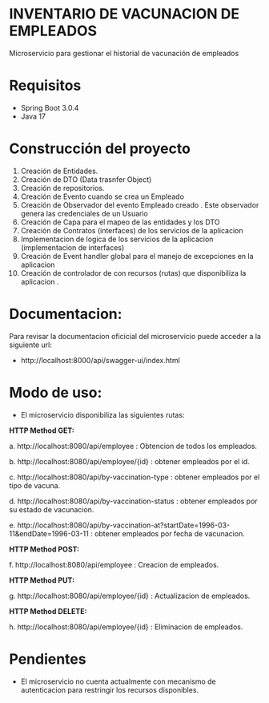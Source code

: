 # INVENTARIO DE VACUNACION DE EMPLEADOS

Microservicio para gestionar el historial de vacunación de empleados 

# Requisitos
- Spring Boot 3.0.4
- Java 17

# Construcción del proyecto
1. Creación de Entidades.
2. Creación de DTO (Data trasnfer Object)
3. Creación de repositorios.
4. Creación de Evento cuando se crea un Empleado
5. Creación de Observador del evento Empleado creado . Este observador genera las credenciales de un Usuario
6. Creación de Capa para el mapeo de las entidades y los DTO
7. Creación de Contratos (interfaces) de los servicios de la aplicacion
8. Implementacion de logica de los servicios de la aplicacion (implementacion de interfaces)
9. Creación de Event handler global para el manejo de excepciones en la aplicacion
10. Creación de controlador de con recursos (rutas) que disponibiliza la aplicacion .

# Documentacion:

Para revisar la documentacion oficicial del microservicio puede acceder a la siguiente url:
- http://localhost:8000/api/swagger-ui/index.html

# Modo de uso:
- El microservicio disponibiliza las siguientes rutas:

**HTTP Method GET:**


a.	http://localhost:8080/api/employee : Obtencion de todos los empleados.


b.	http://localhost:8080/api/employee/{id} : obtener empleados por el id.


c.	http://localhost:8080/api/by-vaccination-type : obtener empleados por el tipo de vacuna.


d.	http://localhost:8080/api/by-vaccination-status : obtener empleados por su estado de vacunacion.


e.  http://localhost:8080/api/by-vaccination-at?startDate=1996-03-11&endDate=1996-03-11 : obtener empleados por fecha de vacunacion.

**HTTP Method POST:**

f.	http://localhost:8080/api/employee : Creacion de empleados.

**HTTP Method PUT:**


g.	http://localhost:8080/api/employee/{id} : Actualizacion de empleados.

**HTTP Method DELETE:**


h.	http://localhost:8080/api/employee/{id} : Eliminacion de empleados.

# Pendientes

- El microservicio no cuenta actualmente con mecanismo de autenticacion 
para restringir los recursos disponibles.
